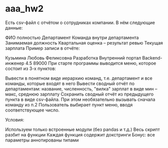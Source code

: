 # aaa_hw2
Есть csv-файл с отчётом о сотрудниках компании. В нём следующие данные:

ФИО полностью
Департамент
Команда внутри департамента
Занимаемая должность
Квартальная оценка – результат ревью
Текущая зарплата
Пример записи в отчёте:

Кузьмина Любовь Феликсовна
Разработка
Внутренний портал
Backend-инженер
4.5
89000
При старте программы выводится меню, которое состоит из 3-х пунктов:

Вывести в понятном виде иерархию команд, т.е. департамент и все команды, которые входят в него
Вывести сводный отчёт по департаментам: название, численность, "вилка" зарплат в виде мин – макс, среднюю зарплату
Сохранить сводный отчёт из предыдущего пункта в виде csv-файла. При этом необязательно вызывать сначала команду из п.2
Пользователь выбирает пункт меню, вводя соответствующее число.

Условия:

Используем только встроенные модули (без pandas и т.д.)
Весь скрипт разбит на функции
Каждая функция содержит докстринги
Бонус: все параметры аннотированы типами
